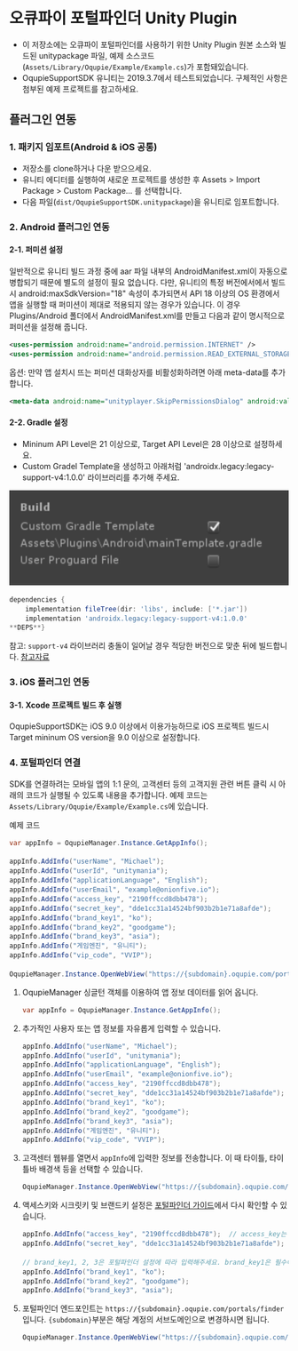 # 오큐파이 포털파인더 Unity Plugin

- 이 저장소에는 오큐파이 포털파인더를 사용하기 위한 Unity Plugin 원본 소스와 빌드된 unitypackage 파일, 예제 소스코드(`Assets/Library/Oqupie/Example/Example.cs`)가 포함돼있습니다. 
- OqupieSupportSDK 유니티는 2019.3.7에서 테스트되었습니다. 구체적인 사항은 첨부된 예제 프로젝트를 참고하세요.

## 플러그인 연동

### 1. 패키지 임포트(Android & iOS 공통)

- 저장소를 clone하거나 다운 받으으세요.
- 유니티 에디터를 실행하여 새로운 프로젝트를 생성한 후 Assets > Import Package > Custom Package... 를 선택합니다.
- 다음 파일(`dist/OqupieSupportSDK.unitypackage`)을 유니티로 임포트합니다.

### 2. Android 플러그인 연동

#### 2-1. 퍼미션 설정

일반적으로 유니티 빌드 과정 중에 aar 파일 내부의 AndroidManifest.xml이 자동으로 병합되기 때문에 별도의 설정이 필요 없습니다. 다만, 유니티의 특정 버전에서에서 빌드시 android:maxSdkVersion="18" 속성이 추가되면서 API 18 이상의 OS 환경에서 앱을 실행할 때 퍼미션이 제대로 적용되지 않는 경우가 있습니다. 이 경우 Plugins/Android 폴더에서 AndroidManifest.xml를 만들고 다음과 같이 명시적으로 퍼미션을 설정해 줍니다.

```xml
<uses-permission android:name="android.permission.INTERNET" />
<uses-permission android:name="android.permission.READ_EXTERNAL_STORAGE" />
```

옵션: 만약 앱 설치시 뜨는 퍼미션 대화상자를 비활성화하려면 아래 meta-data를 추가합니다.
```xml
<meta-data android:name="unityplayer.SkipPermissionsDialog" android:value="true" />
```

#### 2-2. Gradle 설정

- Mininum API Level은 21 이상으로, Target API Level은 28 이상으로 설정하세요.
- Custom Gradel Template을 생성하고 아래처럼 'androidx.legacy:legacy-support-v4:1.0.0' 라이브러리를 추가해 주세요.

![unity build setting image](images/unity-build.png)

```gradle
dependencies {
    implementation fileTree(dir: 'libs', include: ['*.jar'])
    implementation 'androidx.legacy:legacy-support-v4:1.0.0' 
**DEPS**}
```
참고: `support-v4` 라이브러리 충돌이 일어날 경우 적당한 버전으로 맞춘 뒤에 빌드합니다. [참고자료](https://developer.android.com/jetpack/androidx/migrate)

### 3. iOS 플러그인 연동

#### 3-1. Xcode 프로젝트 빌드 후 실행

OqupieSupportSDK는 iOS 9.0 이상에서 이용가능하므로 iOS 프로젝트 빌드시 Target mininum OS version을 9.0 이상으로 설정합니다.


### 4. 포털파인더 연결

SDK를 연결하려는 모바일 앱의 1:1 문의, 고객센터 등의 고객지원 관련 버튼 클릭 시 아래의 코드가 실행될 수 있도록 내용을 추가합니다. 예제 코드는 `Assets/Library/Oqupie/Example/Example.cs`에 있습니다.

예제 코드
```csharp
var appInfo = OqupieManager.Instance.GetAppInfo();

appInfo.AddInfo("userName", "Michael");
appInfo.AddInfo("userId", "unitymania");
appInfo.AddInfo("applicationLanguage", "English");
appInfo.AddInfo("userEmail", "example@onionfive.io");
appInfo.AddInfo("access_key", "2190ffccd8dbb478");
appInfo.AddInfo("secret_key", "dde1cc31a14524bf903b2b1e71a8afde");
appInfo.AddInfo("brand_key1", "ko");
appInfo.AddInfo("brand_key2", "goodgame");
appInfo.AddInfo("brand_key3", "asia");
appInfo.AddInfo("게임엔진", "유니티");
appInfo.AddInfo("vip_code", "VVIP");

OqupieManager.Instance.OpenWebView("https://{subdomain}.oqupie.com/portals/finder", appInfo, true, "고객센터", new Color32(127, 115, 231, 255));
```
1. OqupieManager 싱글턴 객체를 이용하여 앱 정보 데이터를 읽어 옵니다.
    ```csharp
    var appInfo = OqupieManager.Instance.GetAppInfo();
    ```

1. 추가적인 사용자 또는 앱 정보를 자유롭게 입력할 수 있습니다.
    ```csharp
    appInfo.AddInfo("userName", "Michael");
    appInfo.AddInfo("userId", "unitymania");
    appInfo.AddInfo("applicationLanguage", "English");
    appInfo.AddInfo("userEmail", "example@onionfive.io");
    appInfo.AddInfo("access_key", "2190ffccd8dbb478");
    appInfo.AddInfo("secret_key", "dde1cc31a14524bf903b2b1e71a8afde");
    appInfo.AddInfo("brand_key1", "ko");
    appInfo.AddInfo("brand_key2", "goodgame");
    appInfo.AddInfo("brand_key3", "asia");
    appInfo.AddInfo("게임엔진", "유니티");
    appInfo.AddInfo("vip_code", "VVIP");
    ```

1. 고객센터 웹뷰를 열면서 `appInfo`에 입력한 정보를 전송합니다. 이 때 타이틀, 타이틀바 배경색 등을 선택할 수 있습니다.
    ```csharp
    OqupieManager.Instance.OpenWebView("https://{subdomain}.oqupie.com/portals/finder", appInfo, true, "고객센터", new Color32(127, 115, 231, 255));
    ```
1. 액세스키와 시크릿키 및 브랜드키 설정은 [포털파인더 가이드](https://www.notion.so/onionfivecorp/2d67a57c22074cfd9e1d2d68f1a3e84d)에서 다시 확인할 수 있습니다.
    ```csharp
    appInfo.AddInfo("access_key", "2190ffccd8dbb478");  // access_key는 필수 입니다.
    appInfo.AddInfo("secret_key", "dde1cc31a14524bf903b2b1e71a8afde");  // secret_key는 필수 입니다.

    // brand_key1, 2, 3은 포털파인더 설정에 따라 입력해주세요. brand_key1은 필수이지만 나머지는 필수가 아닐 수도 있습니다.
    appInfo.AddInfo("brand_key1", "ko");
    appInfo.AddInfo("brand_key2", "goodgame");
    appInfo.AddInfo("brand_key3", "asia");
    ```
1. 포털파인더 엔드포인트는 `https://{subdomain}.oqupie.com/portals/finder` 입니다. `{subdomain}`부분은 해당 계정의 서브도메인으로 변경하시면 됩니다. 
    ```csharp
    OqupieManager.Instance.OpenWebView("https://{subdomain}.oqupie.com/portals/finder", appInfo, true, "고객센터", new Color32(127, 115, 231, 255));
    ```
